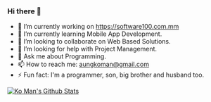 ### Hi there 👋

- 🔭 I’m currently working on https://software100.com.mm
- 🌱 I’m currently learning Mobile App Development.
- 👯 I’m looking to collaborate on Web Based Solutions.
- 🤔 I’m looking for help with Project Management.
- 💬 Ask me about Programming.
- 📫 How to reach me: aungkoman@gmail.com
- ⚡ Fun fact: I'm a programmer, son, big brother and husband too.

[![Ko Man's Github Stats](https://github-readme-stats.vercel.app/api?username=aungkoman)](https://github.com/aungkoman)
<!--
**aungkoman/aungkoman** is a ✨ _special_ ✨ repository because its `README.md` (this file) appears on your GitHub profile.

Here are some ideas to get you started:

- 🔭 I’m currently working on ...
- 🌱 I’m currently learning ...
- 👯 I’m looking to collaborate on ...
- 🤔 I’m looking for help with ...
- 💬 Ask me about ...
- 📫 How to reach me: ...
- 😄 Pronouns: ...
- ⚡ Fun fact: ...
-->

